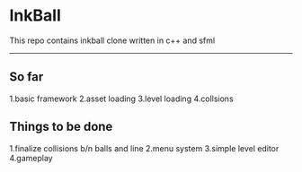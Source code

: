 
 # InkBall
This repo contains inkball clone written in c++ and sfml


---
## So far
1.basic framework
2.asset loading
3.level loading 
4.collsions 

## Things to be done
1.finalize collisions b/n balls and line
2.menu system
3.simple level editor
4.gameplay
  
